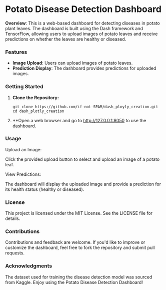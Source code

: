 
# Potato Disease Detection Dashboard

**Overview**: This is a web-based dashboard for detecting diseases in potato plant leaves. The dashboard is built using the Dash framework and TensorFlow, allowing users to upload images of potato leaves and receive predictions on whether the leaves are healthy or diseased.

### Features

- **Image Upload**: Users can upload images of potato leaves.
- **Prediction Display**: The dashboard provides predictions for uploaded images.

### Getting Started

1. **Clone the Repository:**

   ```shell
   git clone https://github.com/if-not-SPAM/dash_ployly_creation.git
   cd dash_plotly_creation
2. **Open a web browser and go to http://127.0.0.1:8050 to use the dashboard.

### Usage

Upload an Image:

Click the provided upload button to select and upload an image of a potato leaf.

View Predictions:

The dashboard will display the uploaded image and provide a prediction for its health status (healthy or diseased).

### License

This project is licensed under the MIT License. See the LICENSE file for details.

### Contributions

Contributions and feedback are welcome. If you'd like to improve or customize the dashboard, feel free to fork the repository and submit pull requests.

### Acknowledgments

The dataset used for training the disease detection model was sourced from Kaggle.
Enjoy using the Potato Disease Detection Dashboard!



